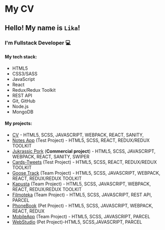 # My CV

## Hello! My name is `Lika`!

### I'm Fullstack Developer :computer:

#### My tech stack:

- HTML5
- CSS3/SASS
- JavaScript
- React
- Redux/Redux Toolkit
- REST API
- Git, GitHub
- Node.js
- MongoDB

#### My projects:

- [CV](https://basilika-draconum.github.io/curriculum-vitae/) - HTML5, SСSS, JAVASCRIPT, WEBPACK, REACT, SANITY,
- [Notes App](https://basilika-draconum.github.io/notes-app-react/) (Test Project) - HTML5, SСSS, REACT, REDUX/REDUX TOOLKIT
- [Jukrassic Pork](https://www.pork.com.ua/) (**Commercial project**) - HTML5, SСSS, JAVASCRIPT, WEBPACK, REACT, SANITY, SWIPER
- [Cards-Tweets](https://basilika-draconum.github.io/cards-tweets/tweets) (Test Project) - HTML5, SСSS, REACT, REDUX/REDUX TOOLKIT
- [Goose Track](https://basilika-draconum.github.io/goose-track/) (Team Project) - HTML5, SСSS, JAVASCRIPT, WEBPACK, REACT, REDUX/REDUX TOOLKIT
- [Kapusta](https://polrmn.github.io/kapusta-app/login) (Team Project) - HTML5, SСSS, JAVASCRIPT, WEBPACK, REACT, REDUX/REDUX TOOLKIT
- [Filmoteka](https://eugenenikiforov.github.io/movies-app/) (Team Project) - HTML5, SСSS, JAVASCRIPT, REST API, PARCEL
- [PhoneBook](https://basilika-draconum.github.io/goit-react-hw-08-phonebook/login) (Pet Project) - HTML5, SСSS, JAVASCRIPT, WEBPACK, REACT, REDUX
- [MobileApp](https://xunkindx.github.io/project-group1/) (Team Project) - HTML5, SСSS, JAVASCRIPT, PARCEL
- [WebStudio](https://basilika-draconum.github.io/goit-markup-hw-08/) (Pet Project)-HTML5, SСSS,JAVASCRIPT, PARCEL
